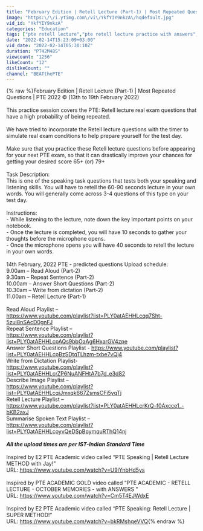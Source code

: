 ```yaml
---
title: "February Edition | Retell Lecture (Part-1) | Most Repeated Questions | PTE 2022 ©"
image: "https:\/\/i.ytimg.com\/vi\/YkfYIY9nkzA\/hqdefault.jpg"
vid_id: "YkfYIY9nkzA"
categories: "Education"
tags: ["pte retell lecture","pte retell lecture practice with answers","pte retell lecture tips and tricks"]
date: "2022-02-14T15:23:09+03:00"
vid_date: "2022-02-14T05:30:10Z"
duration: "PT42M48S"
viewcount: "1256"
likeCount: "12"
dislikeCount: ""
channel: "BEATthePTE"
---
```

{% raw %}February Edition | Retell Lecture (Part-1) | Most Repeated Questions | PTE 2022 © (13th to 19th February 2022)  <br /><br />This practice session covers the PTE: Retell lecture real exam questions that have a high probability of being repeated.<br /><br />We have tried to incorporate the Retell lecture questions with the timer to simulate real exam conditions to help prepare yourself for the test day.<br /><br />Make sure that you practice these Retell lecture questions before appearing for your next PTE exam, so that it can drastically improve your chances for getting your desired score 65+ (or) 79+<br /><br />Task Description:<br />This  is one of the speaking task questions that tests both your speaking and listening skills. You will have to retell the 60-90 seconds lecture in your own words. You will generally come across 3-4 questions of this type on your test day.<br /><br />Instructions:<br />- While listening to the lecture, note down the key important points on your notebook.<br />- Once the lecture is completed, you will have 10 seconds to gather your thoughts before the microphone opens.<br />- Once the microphone opens you will have 40 seconds to retell the lecture in your own words.<br /><br />14th February, 2022 PTE - predicted questions Upload schedule:<br />9.00am – Read Aloud (Part-2)<br />9.30am – Repeat Sentence (Part-2)<br />10.00am – Answer Short Questions (Part-2)<br />10.30am – Write from dictation (Part-2)<br />11.00am – Retell Lecture (Part-1)<br /><br />Read Aloud Playlist –<br /><a rel="nofollow" target="blank" href="https://www.youtube.com/playlist?list=PLY0atAEHHLcqq7Sht-5zui8nSAcD0gnFJ">https://www.youtube.com/playlist?list=PLY0atAEHHLcqq7Sht-5zui8nSAcD0gnFJ</a><br />Repeat Sentence Playlist –<br /><a rel="nofollow" target="blank" href="https://www.youtube.com/playlist?list=PLY0atAEHHLcpAQs9bbOaAg6HxarGV4zpe">https://www.youtube.com/playlist?list=PLY0atAEHHLcpAQs9bbOaAg6HxarGV4zpe</a><br />Answer Short Questions Playlist - <a rel="nofollow" target="blank" href="https://www.youtube.com/playlist?list=PLY0atAEHHLcpBzSDtqTLhzm-txbe7vQj4">https://www.youtube.com/playlist?list=PLY0atAEHHLcpBzSDtqTLhzm-txbe7vQj4</a><br />Write from Dictation Playlist-<br /><a rel="nofollow" target="blank" href="https://www.youtube.com/playlist?list=PLY0atAEHHLcrZP6NuANFHtA7b7d_e3d82">https://www.youtube.com/playlist?list=PLY0atAEHHLcrZP6NuANFHtA7b7d_e3d82</a><br />Describe Image Playlist – <br /><a rel="nofollow" target="blank" href="https://www.youtube.com/playlist?list=PLY0atAEHHLcqiJmxqk667ZsmsCFi5yqTj">https://www.youtube.com/playlist?list=PLY0atAEHHLcqiJmxqk667ZsmsCFi5yqTj</a><br />Retell Lecture Playlist – <br /><a rel="nofollow" target="blank" href="https://www.youtube.com/playlist?list=PLY0atAEHHLcrKrQ-f0Axcce1_-bKB2axJ">https://www.youtube.com/playlist?list=PLY0atAEHHLcrKrQ-f0Axcce1_-bKB2axJ</a><br />Summarise Spoken Text Playlist –<br /><a rel="nofollow" target="blank" href="https://www.youtube.com/playlist?list=PLY0atAEHHLcoyvQeDSpBpymquRThQ14nj">https://www.youtube.com/playlist?list=PLY0atAEHHLcoyvQeDSpBpymquRThQ14nj</a><br /><br />***All the upload times are per IST-Indian Standard Time***<br /><br />Inspired by E2 PTE Academic video called “PTE Speaking | Retell Lecture METHOD with Jay!”<br />URL: <a rel="nofollow" target="blank" href="https://www.youtube.com/watch?v=U9iYnbHd5ys">https://www.youtube.com/watch?v=U9iYnbHd5ys</a><br /><br />Inspired by PTE ACADEMIC GOLD video called “PTE ACADEMIC - RETELL LECTURE - OCTOBER MEMORIES - with ANSWERS  ”<br />URL: <a rel="nofollow" target="blank" href="https://www.youtube.com/watch?v=Cm5T4EJWdxE">https://www.youtube.com/watch?v=Cm5T4EJWdxE</a><br /><br />Inspired by E2 PTE Academic video called “PTE Speaking: Retell Lecture | SUPER METHOD!”<br />URL: <a rel="nofollow" target="blank" href="https://www.youtube.com/watch?v=bkRMshqeVVQ">https://www.youtube.com/watch?v=bkRMshqeVVQ</a>{% endraw %}
